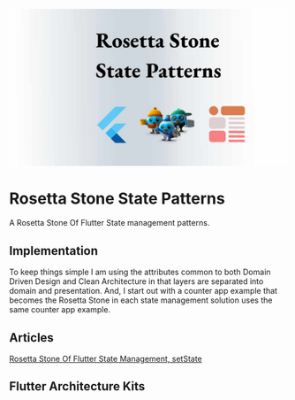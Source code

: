 ![image header](./media/image-header-github.jpg)

# Rosetta Stone State Patterns

A Rosetta Stone Of Flutter State management patterns. 


## Implementation

To keep things simple I am using the attributes common to 
both Domain Driven Design and Clean Architecture in that 
layers are separated into domain and presentation. And, I start out with a counter app example that becomes the Rosetta Stone in each state management solution uses the same counter app example.

## Articles

[Rosetta Stone Of Flutter State Management, setState](https://medium.com/p/rosetta-stone-of-flutter-state-management-setstate-1b017da53fac)



## Flutter Architecture Kits

